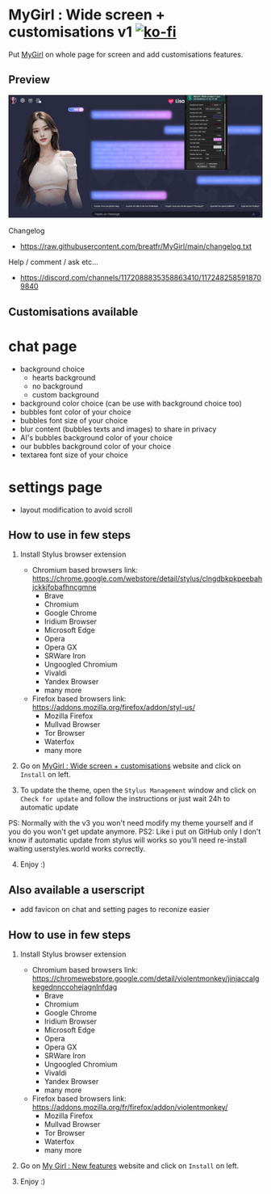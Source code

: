 # MyGirl : Wide screen + customisations v1 [![ko-fi](https://ko-fi.com/img/githubbutton_sm.svg)](https://ko-fi.com/breatfr)
Put [MyGirl](https://app.mygirl.tech/) on whole page for screen and add customisations features.
## Preview
![Preview](https://raw.githubusercontent.com/breatfr/MyGirl/main/preview%20v1.xx.jpg)

Changelog
- https://raw.githubusercontent.com/breatfr/MyGirl/main/changelog.txt

Help / comment / ask etc...
- https://discord.com/channels/1172088835358863410/1172482585918709840

## Customisations available
# chat page
- background choice
	- hearts background
	- no background
	- custom background
- background color choice (can be use with background choice too)
- bubbles font color of your choice
- bubbles font size of your choice
- blur content (bubbles texts and images) to share in privacy
- AI's bubbles background color of your choice
- our bubbles background color of your choice
- textarea font size of your choice
# settings page
- layout modification to avoid scroll

## How to use in few steps
1. Install Stylus browser extension
    - Chromium based browsers link: https://chrome.google.com/webstore/detail/stylus/clngdbkpkpeebahjckkjfobafhncgmne
        - Brave
        - Chromium
        - Google Chrome
        - Iridium Browser
        - Microsoft Edge
        - Opera
        - Opera GX
        - SRWare Iron
        - Ungoogled Chromium
        - Vivaldi
        - Yandex Browser
        - many more
    - Firefox based browsers link: https://addons.mozilla.org/firefox/addon/styl-us/
        - Mozilla Firefox
        - Mullvad Browser
        - Tor Browser
        - Waterfox
        - many more

2. Go on [MyGirl : Wide screen + customisations](https://raw.githubusercontent.com/breatfr/kindroid/master/mygirl.tech_new_features_v1.xx.user.css) website and click on `Install` on left.

3. To update the theme, open the `Stylus Management` window and click on `Check for update` and follow the instructions or just wait 24h to automatic update

PS: Normally with the v3 you won't need modify my theme yourself and if you do you won't get update anymore.
PS2: Like i put on GitHub only I don't know if automatic update from stylus will works so you'll need re-install waiting userstyles.world works correctly.

4. Enjoy :)
## Also available a userscript
- add favicon on chat and setting pages to reconize easier
## How to use in few steps
1. Install Stylus browser extension
    - Chromium based browsers link: https://chromewebstore.google.com/detail/violentmonkey/jinjaccalgkegednnccohejagnlnfdag
        - Brave
        - Chromium
        - Google Chrome
        - Iridium Browser
        - Microsoft Edge
        - Opera
        - Opera GX
        - SRWare Iron
        - Ungoogled Chromium
        - Vivaldi
        - Yandex Browser
        - many more
    - Firefox based browsers link: https://addons.mozilla.org/fr/firefox/addon/violentmonkey/
        - Mozilla Firefox
        - Mullvad Browser
        - Tor Browser
        - Waterfox
        - many more

2. Go on [My Girl : New features](https://raw.githubusercontent.com/breatfr/kindroid/master/mygirl.tech_new_features_v1.xx.user.js) website and click on `Install` on left.

3. Enjoy :)
